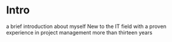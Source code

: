 # Intro
a brief introduction about myself
New to the IT field with a proven experience in project management more than thirteen years
